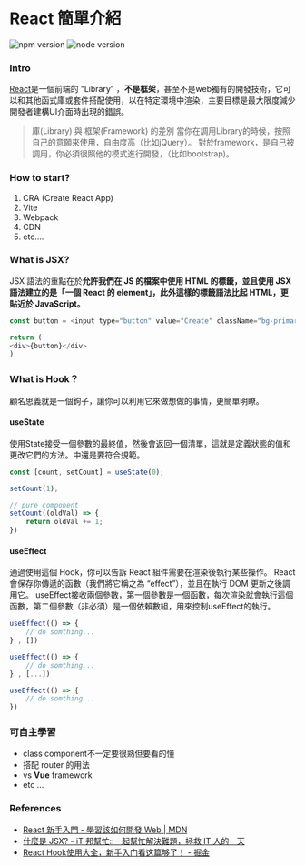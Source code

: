 # React 簡單介紹

![npm version](https://img.shields.io/badge/npm-v8.10.0-blue) ![node version](https://img.shields.io/badge/node-v16.13.2-blue)

### Intro
[React](https://zh-hant.reactjs.org/)是一個前端的 ”Library” ，**不是框架**，甚至不是web獨有的開發技術，它可以和其他函式庫或套件搭配使用，以在特定環境中渲染，主要目標是最大限度減少開發者建構UI介面時出現的錯誤。

> 庫(Library) 與 框架(Framework) 的差別
>當你在調用Library的時候，按照自己的意願來使用，自由度高（比如jQuery）。
>對於framework，是自己被調用，你必須很照他的模式進行開發，（比如bootstrap)。

### How to start?
1. CRA (Create React App)
2. Vite
3. Webpack
4. CDN 
5. etc….

### What is JSX?
JSX 語法的重點在於**允許我們在 JS 的檔案中使用 HTML 的標籤，並且使用 JSX 語法建立的是「一個 React 的 element」，此外這樣的標籤語法比起 HTML，更貼近於 JavaScript。**

```javascript
const button = <input type="button" value="Create" className="bg-primary" />

return (
<div>{button}</div>
)
```

### What is Hook？
顧名思義就是一個鉤子，讓你可以利用它來做想做的事情，更簡單明瞭。

#### useState
使用State接受一個參數的最終值，然後會返回一個清單，這就是定義狀態的值和更改它們的方法。中還是要符合規範。

```javascript
const [count, setCount] = useState(0);

setCount(1);

// pure component
setCount((oldVal) => {
	return oldVal += 1; 
})

```

#### useEffect
通過使用這個 Hook，你可以告訴 React 組件需要在渲染後執行某些操作。 React 會保存你傳遞的函數（我們將它稱之為 “effect”），並且在執行 DOM 更新之後調用它。
useEffect接收兩個參數，第一個參數是一個函數，每次渲染就會執行這個函數，第二個參數（非必須）是一個依賴數組，用來控制useEffect的執行。

```javascript
useEffect(() => {
	// do somthing...
} , [])

useEffect(() => {
	// do somthing...
} , [...])

useEffect(() => {
	// do somthing...
})
```


### 可自主學習
- class component不一定要很熟但要看的懂
- 搭配 router 的用法
- vs **Vue** framework
- etc …


### References
- [React 新手入門 - 學習該如何開發 Web | MDN](https://developer.mozilla.org/zh-TW/docs/Learn/Tools_and_testing/Client-side_JavaScript_frameworks/React_getting_started)
- [什麼是 JSX? - iT 邦幫忙::一起幫忙解決難題，拯救 IT 人的一天](https://ithelp.ithome.com.tw/articles/10239097)
- [React Hook使用大全，新手入门看这篇够了！ - 掘金](https://juejin.cn/post/7079291631630811172)
